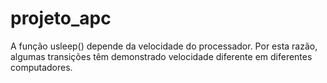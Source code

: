 # projeto_apc
A função usleep() depende da velocidade do processador. Por esta razão, algumas transições têm demonstrado velocidade diferente em diferentes computadores.
